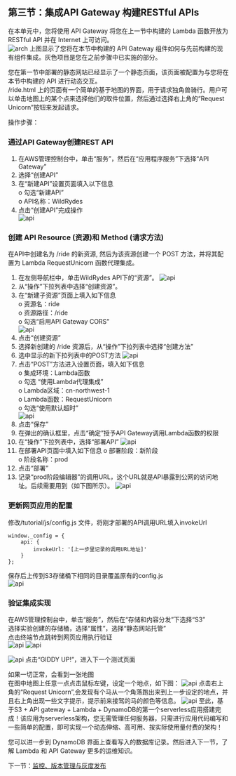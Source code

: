 ## 第三节：集成API Gateway 构建RESTful APIs

在本单元中，您将使用 API Gateway 将您在上一节中构建的 Lambda 函数开放为 RESTful API 并在 Internet 上可访问。  
![arch](./img/PictureC1.png)
上图显示了您将在本节中构建的 API Gateway 组件如何与先前构建的现有组件集成。灰色项目是您在之前步骤中已实施的部分。  

您在第一节中部署的静态网站已经显示了一个静态页面，该页面被配置为与您将在本节中构建的 API 进行动态交互。   
/ride.html  上的页面有一个简单的基于地图的界面，用于请求独角兽骑行。用户可以单击地图上的某个点来选择他们的取件位置，然后通过选择右上角的“Request Unicorn”按钮来发起请求。  
  
  
操作步骤：
  
### 通过API Gateway创建REST API
1. 在AWS管理控制台中，单击“服务”，然后在“应用程序服务”下选择“API Gateway”
2. 选择“创建API”
3. 在“新建API”设置页面填入以下信息  
o	勾选“新建API”  
o	API名称：WildRydes  
4. 点击“创建API”完成操作  
   ![api](./img/PictureC2.png)

### 创建 API Resource (资源)和 Method (请求方法)
在API中创建名为 /ride 的新资源, 然后为该资源创建一个 POST 方法，并将其配置为 Lambda RequestUnicorn 函数代理集成。

1. 在左侧导航栏中，单击WildRydes API下的“资源”。
   ![api](./img/PictureC3.png)
2. 从“操作”下拉列表中选择“创建资源”。
3. 在“新建子资源”页面上填入如下信息  
o	资源名：ride    
o	资源路径：/ride  
o	勾选“启用API Gateway CORS”  
![api](./img/PictureC4.png)
4. 点击“创建资源”
5. 选择新创建的 /ride 资源后，从“操作”下拉列表中选择“创建方法”
6. 选中显示的新下拉列表中的POST方法
![api](./img/PictureC5.png)
7. 点击“POST”方法进入设置页面，填入如下信息  
o	集成环境：Lambda函数  
o	勾选 “使用Lambda代理集成”  
o	Lambda区域：cn-northwest-1  
o	Lambda函数：RequestUnicorn  
o	勾选“使用默认超时”  
![api](./img/PictureC6.png)
8. 点击“保存”
9. 在弹出的确认框里，点击“确定”授予API Gateway调用Lambda函数的权限
10. 在“操作”下拉列表中，选择“部署API”
    ![api](./img/PictureC16.png)
11. 在部署API页面中填入如下信息
o	部署阶段：新阶段  
o	阶段名称：prod  
12. 点击“部署”
13. 记录“prod阶段编辑器”的调用URL，这个URL就是API暴露到公网的访问地址。后续需要用到（如下图所示）。
![api](./img/PictureC7.png)

### 更新网页应用的配置
修改/tutorial/js/config.js 文件，将刚才部署的API调用URL填入invokeUrl

    window._config = {
        api: {
            invokeUrl: '[上一步里记录的调用URL地址]'
        }
    };

保存后上传到S3存储桶下相同的目录覆盖原有的config.js  
![api](./img/PictureC8.png)

### 验证集成实现

在AWS管理控制台中，单击“服务”，然后在“存储和内容分发”下选择“S3”  
选择实验创建的存储桶，选择“属性”，选择“静态网站托管”  
点击终端节点跳转到网页应用执行验证  
![api](./img/PictureC9.png)
![api](./img/PictureC10.png)

![api](./img/PictureC12.png)
点击“GIDDY UP!”，进入下一个测试页面

如果一切正常，会看到一张地图  
在图中地图上任意一点点击鼠标左键，设定一个地点，如下图：
![api](./img/PictureC14.png)
点击右上角的“Request Unicorn”,会发现有个马从一个角落跑出来到上一步设定的地点，并且右上角出现一些文字提示，提示前来接驾的马的颜色等信息。
![api](./img/PictureC15.png)
至此，基于S3 + API gateway + Lambda + DynamoDB的第一个serverless应用搭建完成！该应用为serverless架构，您无需管理任何服务器，只需进行应用代码编写和一些简单的配置，即可实现一个动态伸缩、高可用、按实际使用量付费的架构！

您可以进一步到 DynamoDB 界面上查看写入的数据库记录。然后进入下一节，了解 Lambda 和 API Gateway 更多的运维知识。

下一节：[监控、版本管理与灰度发布](./readme4.md)